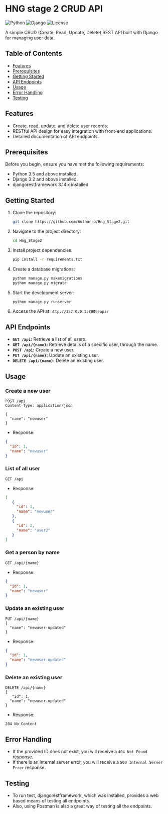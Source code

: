 # HNG stage 2 CRUD API

![Python](https://img.shields.io/badge/Python-3.5%20%7C%203.6%20%7C%203.7%20%7C%203.8-blue)
![Django](https://img.shields.io/badge/Django-3.2-green)
![License](https://img.shields.io/badge/License-MIT-yellow)

A simple CRUD (Create, Read, Update, Delete) REST API built with Django for managing user data.

## Table of Contents

- [Features](#features)
- [Prerequisites](#prerequisites)
- [Getting Started](#getting-started)
- [API Endpoints](#api-endpoints)
- [Usage](#usage)
- [Error Handling](#error-handling)
- [Testing](#testing)

## Features

- Create, read, update, and delete user records.
- RESTful API design for easy integration with front-end applications.
- Detailed documentation of API endpoints.

## Prerequisites

Before you begin, ensure you have met the following requirements:

- Python 3.5 and above installed.
- Django 3.2 and above installed.
- djangorestframework 3.14.x installed

## Getting Started

1. Clone the repository:

   ```bash
   git clone https://github.com/Authur-p/Hng_Stage2.git
   ```
2. Navigate to the project directory:
   ```bash
   cd Hng_Stage2
   ```
3. Install project dependencies:
   ```bash
   pip install -r requirements.txt
   ```
4. Create a database migrations:
   ```bash
   python manage.py makemigrations
   python manage.py migrate
   ```
5. Start the development server:
   ```bash
   python manage.py runserver
   ```
6. Access the API at `http://127.0.0.1:8000/api/`

## API Endpoints

- **`GET /api`:** Retrieve a list of all users.
- **`GET /api/{name}`:** Retrieve details of a specific user, through the name.
- **`POST /api`:** Create a new user.
- **`PUT /api/{name}`:** Update an existing user.
- **`DELETE /api/{name}`:** Delete an existing user.

## Usage

### Create a new user

```http
POST /api
Content-Type: application/json

{
  "name": "newuser"
}
```
- Response:
  
```json
{
  "id": 1,
  "name": "newuser"
}
```

### List of all user

```http
GET /api
```

- Response:
  
```json
[
   {
     "id": 1,
     "name": "newuser"
   },
   {
     "id": 2,
     "name": "user2"
   }
]
```

### Get a person by name

```http
GET /api/{name}
```

- Response:
  
```json
{
  "id": 1,
  "name": "newuser"
}
```

### Update an existing user

```http
PUT /api/{name}
{
  "name": "newuser-updated"
}
```

- Response:
  
```json
{
  "id": 1,
  "name": "newuser-updated"
}
```

### Delete an existing user

```http
DELETE /api/{name}
{
   "id": 1,
  "name": "newuser-updated"
}
```

- Response:
  
```http
204 No Content
```


## Error Handling

- If the provided ID does not exist, you will receive a `404 Not Found` response.
- If there is an internal server error, you will receive a `500 Internal Server Error` response.

## Testing

- To run test, djangorestframework, which was installed, provides a web based means of testing all endpoints.
- Also, using Postman is also a great way of testing all the endpoints.





   
